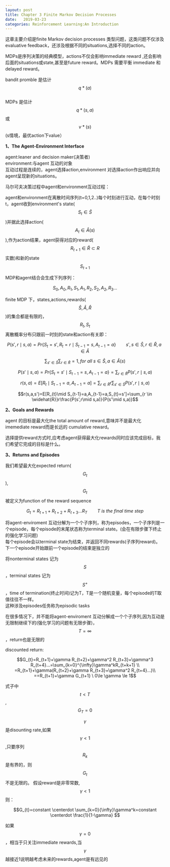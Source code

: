 ```yaml
---
layout: post
title: Chapter 3 Finite Markov Decision Processes
date:   2019-03-23
categories: Reinforcement Learning:An Introduction
---
```

这章主要介绍是finite Markov decision processes 类型问题，这类问题不仅涉及evaluative feedback，还涉及根据不同的situations,选择不同的action。  

MDPs是序列决策的经典模型，actions不仅会影响immediate reward ,还会影响后面的situations或state,甚至是future reward。MDPs 需要平衡 immediate 和delayed reward。  

bandit promble 是估计$$q\ast (a)$$   
MDPs 是估计$$q\ast (s,a)$$或$$v\ast (s)$$(s情境，最优action下value）  


**1、The Agent-Environment Interface**  

agent:leaner and decision maker(决策者)   
environment:与agent 互动的对象   
互动过程是连续的，agent选择action,environment 对选择action作出响应并向agent呈现新的situations。   

马尔可夫决策过程中agent和environment互动过程：




agent和environment在离散时间序列(t=0,1,2..)每个时刻进行互动，在每个时刻t，agent收到environment's state($$S_{t}\in \widehat{S}$$)并据此选择action($$A_{t}\in \widehat{A}(s)$$),作为action结果，agent获得对应的reward($$R_{t+1}\in \widehat{R} \subset R$$实数)和新的state $$S_{t+1}$$  

MDP和agent结合会生成下列序列：  

$$S_{0},A_{0},R_{1},S_{1},A_{1},R_{2},S_{2},A_{2},R_{3}...$$  

finite MDP 下，states,actions,rewards($$\widehat{S},\widehat{A},\widehat{R}$$)的集合都是有限的，$$R_{t},S_{t}$$离散概率分布只跟前一时刻的state和action有关即：  

$$P(s',r\mid s,a)=Pr\{S_{t}=s',R_{t}=r\mid S_{t-1}=s,A_{t-1}=a\}\qquad s',s \in\widehat{S},r \in \widehat{R},a\in\widehat{A} $$   

$$\sum_{s'\in \widehat{S}}\sum_{r\in\widehat{R}}=1,for\ all \ s \in\widehat{S},a\in\widehat{A}(s)$$

$$P(s'\mid s,a)=Pr\{S_{t}=s'\mid S_{t-1}=s,A_{t-1}=a\}=\sum_{r \in \widehat{R}}P(s',r\mid s,a)$$

$$r(s,a)=E[R_{t}\mid S_{t-1}=a,A_{t-1}=a]=\sum_{r \in \widehat{R}}r\sum_{s'\in\widehat{S}}P(s',r\mid s,a)$$  

$$r(s,a,s')=E[R_{t}\mid S_{t-1}=a,A_{t-1}=a,S_{t}=s']=\sum_{r \in \widehat{R}}r\frac{P(s',r\mid s,a)}{P(s'\mid s,a)}$$  


**2、Goals and Rewards**  

agent 的目标是最大化the total amount of reward,意味并不是最大化imemediate reward而是长远的 cumulative reward。   

选择提供reward方式时,应考虑agent获得最大化rewards同时应该完成目标，我们希望它完成的目标是什么。

**3、Returns and Episodes**  

我们希望最大化expected return($$G_{t}$$),$$G_{t}$$被定义为function of the reward sequence 

$$G_{t}=R_{t+1}+R_{t+2}+R_{t+3}...R_{T}  \qquad  T \ is \ the \ final \ time \ step$$  

将agent-enviroment 互动分解为一个个子序列，称为episodes，一个子序列是一个episode，每个episode的末尾状态称为terminal state。(会在有限步骤下终止的强化学习问题)    
每个episode会以terminal state为结束，并返回不同rewards(子序列reward)。    
下一个episode开始跟前一个episode的结束是独立的    

将nonterminal states 记为$$S$$，terminal states 记为$$S^+$$，time of termination(终止时间)记为T，T是一个随机变量，每个episode的T取值往往不一样。   
这种涉及episodes任务称为episodic tasks   

在很多情况下，并不能将agent-enviroment 互动分解成一个个子序列,因为互动是无限制继续下的(强化学习的问题有无限步骤)，$$T=\infty$$，return也是无限的   

discounted return:    

$$G_{t}=R_{t+1}+\gamma R_{t+2}+\gamma^2 R_{t+3}+\gamma^3 R_{t+4}...=\sum_{k=0}^{\infty}\gamma^kR_{t+k+1} \\
=R_{t+1}+\gamma(R_{t+2}+\gamma R_{t+3}+\gamma^2 R_{t+4}...)\\
==R_{t+1}+\gamma G_{t+1}  \ 0\le \gamma \le 1$$

式子中$$t<T$$,$$G_{T}=0$$

$$ \gamma$$是disounting rate,如果$$ \gamma <1$$,只要序列$${R_{k}}$$是有界的，则$$G_{t}$$不是无限的。
假设reward是非零常数,$$\gamma <1$$则：   

$$G_{t}=constant \centerdot \sum_{k=0}{\infty}\gamma^k=constant \centerdot \frac{1}{1-\gamma} $$    

如果$$ \gamma =0$$，相当于只关注immediate rewards,当$$ \gamma$$越接近1说明越考虑未来的rewards,agent是有远见的    





